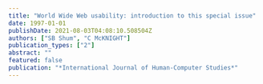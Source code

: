 ```yaml
---
title: "World Wide Web usability: introduction to this special issue"
date: 1997-01-01
publishDate: 2021-08-03T04:08:10.508504Z
authors: ["SB Shum", "C McKNIGHT"]
publication_types: ["2"]
abstract: ""
featured: false
publication: "*International Journal of Human-Computer Studies*"
---
```


